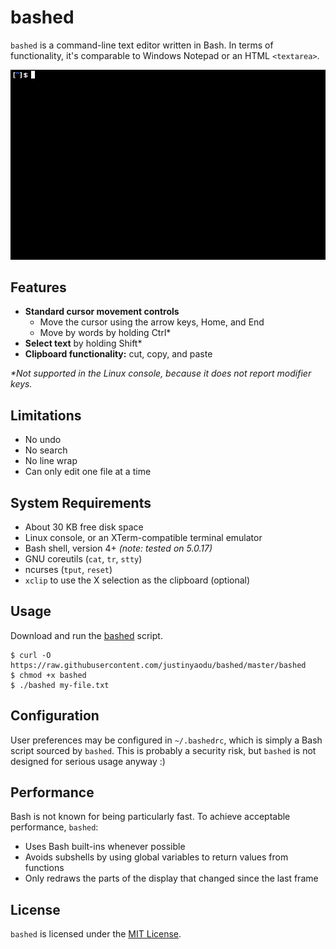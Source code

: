 # bashed

`bashed` is a command-line text editor written in Bash. In terms of functionality, it's comparable to Windows Notepad or an HTML `<textarea>`.

![bashed demonstration](demo.gif)

## Features

* **Standard cursor movement controls**
  * Move the cursor using the arrow keys, <key>Home</key>, and <key>End</key>
  * Move by words by holding <key>Ctrl</key>*
* **Select text** by holding <key>Shift</key>*
* **Clipboard functionality:** cut, copy, and paste

_*Not supported in the Linux console, because it does not report modifier keys._

## Limitations

* No undo
* No search
* No line wrap
* Can only edit one file at a time

## System Requirements

* About 30 KB free disk space
* Linux console, or an XTerm-compatible terminal emulator
* Bash shell, version 4+ _(note: tested on 5.0.17)_
* GNU coreutils (`cat`, `tr`, `stty`)
* ncurses (`tput`, `reset`)
* `xclip` to use the X selection as the clipboard (optional)

## Usage

Download and run the [bashed](bashed) script.

```console
$ curl -O https://raw.githubusercontent.com/justinyaodu/bashed/master/bashed
$ chmod +x bashed
$ ./bashed my-file.txt
```

## Configuration

User preferences may be configured in `~/.bashedrc`, which is simply a Bash script sourced by `bashed`. This is probably a security risk, but `bashed` is not designed for serious usage anyway :)

## Performance

Bash is not known for being particularly fast. To achieve acceptable performance, `bashed`:

* Uses Bash built-ins whenever possible
* Avoids subshells by using global variables to return values from functions
* Only redraws the parts of the display that changed since the last frame

## License

`bashed` is licensed under the [MIT License](LICENSE.md).
